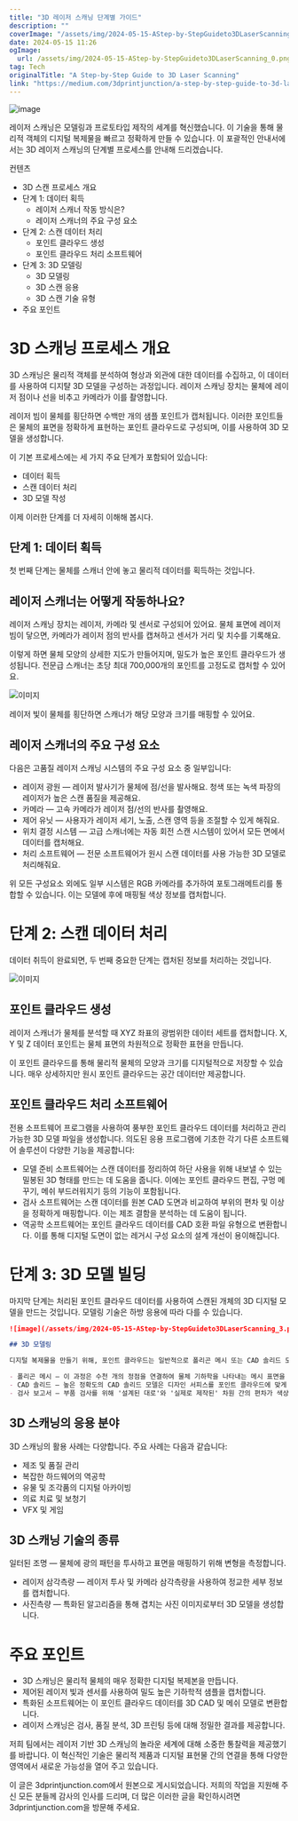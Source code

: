 ```yaml
---
title: "3D 레이저 스캐닝 단계별 가이드"
description: ""
coverImage: "/assets/img/2024-05-15-AStep-by-StepGuideto3DLaserScanning_0.png"
date: 2024-05-15 11:26
ogImage: 
  url: /assets/img/2024-05-15-AStep-by-StepGuideto3DLaserScanning_0.png
tag: Tech
originalTitle: "A Step-by-Step Guide to 3D Laser Scanning"
link: "https://medium.com/3dprintjunction/a-step-by-step-guide-to-3d-laser-scanning-907d6de69824"
---
```



![image](/assets/img/2024-05-15-AStep-by-StepGuideto3DLaserScanning_0.png)

레이저 스캐닝은 모델링과 프로토타입 제작의 세계를 혁신했습니다. 이 기술을 통해 물리적 객체의 디지털 복제물을 빠르고 정확하게 만들 수 있습니다. 이 포괄적인 안내서에서는 3D 레이저 스캐닝의 단계별 프로세스를 안내해 드리겠습니다.

컨텐츠

- 3D 스캔 프로세스 개요
- 단계 1: 데이터 획득
    - 레이저 스캐너 작동 방식은?
    - 레이저 스캐너의 주요 구성 요소
- 단계 2: 스캔 데이터 처리
    - 포인트 클라우드 생성
    - 포인트 클라우드 처리 소프트웨어
- 단계 3: 3D 모델링
    - 3D 모델링
    - 3D 스캔 응용
    - 3D 스캔 기술 유형
- 주요 포인트



# 3D 스캐닝 프로세스 개요

3D 스캐닝은 물리적 객체를 분석하여 형상과 외관에 대한 데이터를 수집하고, 이 데이터를 사용하여 디지턀 3D 모델을 구성하는 과정입니다. 레이저 스캐닝 장치는 물체에 레이저 점이나 선을 비추고 카메라가 이를 촬영합니다.

레이저 빔이 물체를 횡단하면 수백만 개의 샘플 포인트가 캡처됩니다. 이러한 포인트들은 물체의 표면을 정확하게 표현하는 포인트 클라우드로 구성되며, 이를 사용하여 3D 모델을 생성합니다.

이 기본 프로세스에는 세 가지 주요 단계가 포함되어 있습니다:



- 데이터 획득
- 스캔 데이터 처리
- 3D 모델 작성

이제 이러한 단계를 더 자세히 이해해 봅시다.

## 단계 1: 데이터 획득

첫 번째 단계는 물체를 스캐너 안에 놓고 물리적 데이터를 획득하는 것입니다.



## 레이저 스캐너는 어떻게 작동하나요?

레이저 스캐닝 장치는 레이저, 카메라 및 센서로 구성되어 있어요. 물체 표면에 레이저 빔이 닿으면, 카메라가 레이저 점의 반사를 캡쳐하고 센서가 거리 및 치수를 기록해요.

이렇게 하면 물체 모양의 상세한 지도가 만들어지며, 밀도가 높은 포인트 클라우드가 생성됩니다. 전문급 스캐너는 초당 최대 700,000개의 포인트를 고정도로 캡처할 수 있어요. 

![이미지](/assets/img/2024-05-15-AStep-by-StepGuideto3DLaserScanning_1.png)



레이저 빛이 물체를 횡단하면 스캐너가 해당 모양과 크기를 매핑할 수 있어요.

## 레이저 스캐너의 주요 구성 요소

다음은 고품질 레이저 스캐닝 시스템의 주요 구성 요소 중 일부입니다:

- 레이저 광원 — 레이저 발사기가 물체에 점/선을 발사해요. 청색 또는 녹색 파장의 레이저가 높은 스캔 품질을 제공해요.
- 카메라 — 고속 카메라가 레이저 점/선의 반사를 촬영해요.
- 제어 유닛 — 사용자가 레이저 세기, 노출, 스캔 영역 등을 조절할 수 있게 해줘요.
- 위치 결정 시스템 — 고급 스캐너에는 자동 회전 스캔 시스템이 있어서 모든 면에서 데이터를 캡처해요.
- 처리 소프트웨어 — 전문 소프트웨어가 원시 스캔 데이터를 사용 가능한 3D 모델로 처리해줘요.



위 모든 구성요소 외에도 일부 시스템은 RGB 카메라를 추가하여 포토그래메트리를 통합할 수 있습니다. 이는 모델에 후에 매핑될 색상 정보를 캡처합니다.

# 단계 2: 스캔 데이터 처리

데이터 취득이 완료되면, 두 번째 중요한 단계는 캡처된 정보를 처리하는 것입니다.

![이미지](/assets/img/2024-05-15-AStep-by-StepGuideto3DLaserScanning_2.png)



## 포인트 클라우드 생성

레이저 스캐너가 물체를 분석할 때 XYZ 좌표의 광범위한 데이터 세트를 캡처합니다. X, Y 및 Z 데이터 포인트는 물체 표면의 차원적으로 정확한 표현을 만듭니다.

이 포인트 클라우드를 통해 물리적 물체의 모양과 크기를 디지털적으로 저장할 수 있습니다. 매우 상세하지만 원시 포인트 클라우드는 공간 데이터만 제공합니다.

## 포인트 클라우드 처리 소프트웨어



전용 소프트웨어 프로그램을 사용하여 풍부한 포인트 클라우드 데이터를 처리하고 관리 가능한 3D 모델 파일을 생성합니다. 의도된 응용 프로그램에 기초한 각기 다른 소프트웨어 솔루션이 다양한 기능을 제공합니다:

- 모델 준비 소프트웨어는 스캔 데이터를 정리하여 하단 사용을 위해 내보낼 수 있는 밀봉된 3D 형태를 만드는 데 도움을 줍니다. 이에는 포인트 클라우드 편집, 구멍 메꾸기, 메쉬 부드러워지기 등의 기능이 포함됩니다.
- 검사 소프트웨어는 스캔 데이터를 원본 CAD 도면과 비교하여 부위의 편차 및 이상을 정확하게 매핑합니다. 이는 제조 결함을 분석하는 데 도움이 됩니다.
- 역공학 소프트웨어는 포인트 클라우드 데이터를 CAD 호환 파일 유형으로 변환합니다. 이를 통해 디지털 도면이 없는 레거시 구성 요소의 설계 개선이 용이해집니다.

# 단계 3: 3D 모델 빌딩

마지막 단계는 처리된 포인트 클라우드 데이터를 사용하여 스캔된 개체의 3D 디지털 모델을 만드는 것입니다. 모델링 기술은 하방 응용에 따라 다를 수 있습니다.



```markdown
![image](/assets/img/2024-05-15-AStep-by-StepGuideto3DLaserScanning_3.png)

## 3D 모델링

디지털 복제물을 만들기 위해, 포인트 클라우드는 일반적으로 폴리곤 메시 또는 CAD 솔리드 모델로 변환됩니다. 인기 있는 파일 형식으로는 OBJ, STL(3D 프린팅용) 및 STEP, IGES(엔지니어링용)이 있습니다.

- 폴리곤 메시 — 이 과정은 수천 개의 정점을 연결하여 물체 기하학을 나타내는 메시 표면을 구축합니다. 메시 모델은 게임, VR 등과 같은 응용 프로그램을 위해 포토리얼리스틱 렌더링을 제공합니다.
- CAD 솔리드 — 높은 정확도의 CAD 솔리드 모델은 디자인 서피스를 포인트 클라우드에 맞게 맞추어 만들어집니다. 이는 제조/품질 분석을 위한 정확한 제품 기하학을 재현합니다.
- 검사 보고서 — 부품 검사를 위해 '설계된 대로'와 '실제로 제작된' 차원 간의 편차가 색상 맵을 사용해 허용 오류를 나타내는 PDF 보고서로 편성될 수 있습니다.
```



## 3D 스캐닝의 응용 분야

3D 스캐닝의 활용 사례는 다양합니다. 주요 사례는 다음과 같습니다:

- 제조 및 품질 관리
- 복잡한 하드웨어의 역공학
- 유물 및 조각품의 디지털 아카이빙
- 의료 치료 및 보청기
- VFX 및 게임

## 3D 스캐닝 기술의 종류



일터된 조명 — 물체에 광의 패턴을 투사하고 표면을 매핑하기 위해 변형을 측정합니다.
- 레이저 삼각측량 — 레이저 투사 및 카메라 삼각측량을 사용하여 정교한 세부 정보를 캡처합니다.
- 사진측량 — 특화된 알고리즘을 통해 겹치는 사진 이미지로부터 3D 모델을 생성합니다.

# 주요 포인트

- 3D 스캐닝은 물리적 물체의 매우 정확한 디지털 복제본을 만듭니다.
- 제어된 레이저 빛과 센서를 사용하여 밀도 높은 기하학적 샘플을 캡처합니다.
- 특화된 소프트웨어는 이 포인트 클라우드 데이터를 3D CAD 및 메쉬 모델로 변환합니다.
- 레이저 스캐닝은 검사, 품질 분석, 3D 프린팅 등에 대해 정밀한 결과를 제공합니다.



저희 팀에서는 레이저 기반 3D 스캐닝의 놀라운 세계에 대해 소중한 통찰력을 제공했기를 바랍니다. 이 혁신적인 기술은 물리적 제품과 디지털 표현물 간의 연결을 통해 다양한 영역에서 새로운 가능성을 열어 주고 있습니다.

이 글은 3dprintjunction.com에서 원본으로 게시되었습니다.
저희의 작업을 지원해 주신 모든 분들께 감사의 인사를 드리며, 더 많은 이러한 글을 확인하시려면 3dprintjunction.com을 방문해 주세요.